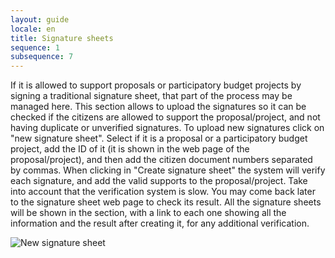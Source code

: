 ```yaml
---
layout: guide
locale: en
title: Signature sheets
sequence: 1
subsequence: 7
---
```


If it is allowed to support proposals or participatory budget projects by signing a traditional signature sheet, that part of the process may be managed here. This section allows to upload the signatures so it can be checked if the citizens are allowed to support the proposal/project, and not having duplicate or unverified signatures. To upload new signatures click on "new signature sheet". Select if it is a proposal or a participatory budget project, add the ID of it (it is shown in the web page of the proposal/project), and then add the citizen document numbers separated by commas. When clicking in "Create signature sheet" the system will verify each signature, and add the valid supports to the proposal/project. Take into account that the verification system is slow. You may come back later to the signature sheet web page to check its result. All the signature sheets will be shown in the section, with a link to each one showing all the information and the result after creating it, for any additional verification.

![New signature sheet](/assets/screenshot.jpg)